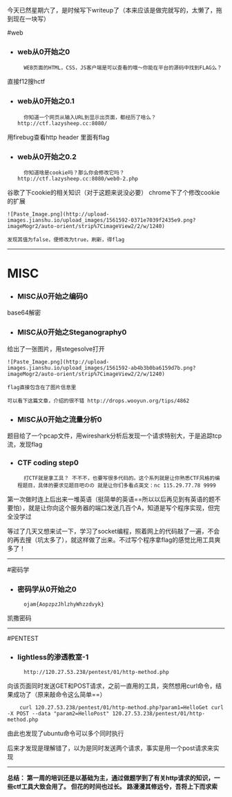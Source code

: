今天已然星期六了，是时候写下writeup了（本来应该是做完就写的，太懒了，拖到现在一块写）

#web

* ### web从0开始之0	 
        WEB页面的HTML，CSS，JS客户端是可以查看的哦～你能在平台的源码中找到FLAG么？
直接f12搜hctf

* ### web从0开始之0.1
        你知道一个网页从输入URL到显示出页面，都经历了啥么？http://ctf.lazysheep.cc:8080/
用firebug查看http header 里面有flag

* ### web从0开始之0.2	
        你知道啥是cookie吗？那么你会修改它吗？http://ctf.lazysheep.cc:8080/web0-2.php
谷歌了下cookie的相关知识（对于这题来说没必要）
chrome下了个修改cookie的扩展

    ![Paste_Image.png](http://upload-images.jianshu.io/upload_images/1561592-0371e7039f2435e9.png?imageMogr2/auto-orient/strip%7CimageView2/2/w/1240)

    发现其值为false，便修改为true，刷新，得flag
 
---

# MISC

* ### MISC从0开始之编码0
base64解密

* ### MISC从0开始之Steganography0
给出了一张图片，用stegesolve打开

    ![Paste_Image.png](http://upload-images.jianshu.io/upload_images/1561592-ab4b3b0ba6159d7b.png?imageMogr2/auto-orient/strip%7CimageView2/2/w/1240)

    flag直接包含在了图片信息里
  
    可以看下这篇文章，介绍的很不错 http://drops.wooyun.org/tips/4862

* ### MISC从0开始之流量分析0	
题目给了一个pcap文件，用wireshark分析后发现一个请求特别大，于是追踪tcp流，发现flag

* ### CTF coding step0	
        打CTF就是拿工具？ 不不不，也要写很多代码的。这个系列就是让你熟悉CTF风格的编程题目，具体的要求见题目吧のの 就是让你们多看点英文：nc 115.29.77.78 9999
第一次做时连上后出来一堆英语（挺简单的英语==所以以后再见到有英语的题不要怕），就是让你向这个服务器的端口发送几百个A，知道是写个程序实现，但完全没学过            

  等过了几天又想来试一下，学习了socket编程，照着网上的代码敲了一遍，不会的再去搜（坑太多了），就这样做了出来。不过写个程序拿flag的感觉比用工具爽多了！
  
---

#密码学
* ### 密码学从0开始之0	

        ojam{AopzpzJhlzhyWhzzdvyk}
凯撒密码

---

#PENTEST

* ### lightless的渗透教室-1

        http://120.27.53.238/pentest/01/http-method.php
向该页面同时发送GET和POST请求，之前一直用的工具，突然想用curl命令，结果成功了（原来敲命令这么简单==） 

        curl 120.27.53.238/pentest/01/http-method.php?param1=HelloGet curl -X POST --data "param2=HelloPost" 120.27.53.238/pentest/01/http-method.php
由此也发现了ubuntu命令可以多个同时执行

后来才发现是理解错了，以为是同时发送两个请求，事实是用一个post请求来实现

---

**总结：
第一周的培训还是以基础为主，通过做题学到了有关http请求的知识，一些ctf工具大致会用了。
但花的时间也过长。
路漫漫其修远兮，吾将上下而求索**
